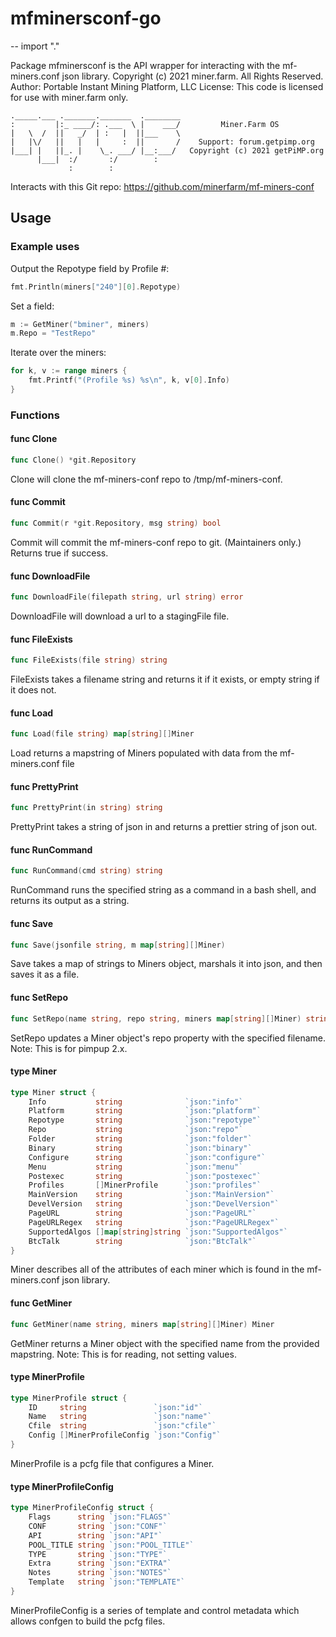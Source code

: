 # mfminersconf-go

--
    import "."

Package mfminersconf is the API wrapper for interacting with the mf-miners.conf
json library. Copyright (c) 2021 miner.farm. All Rights Reserved. Author:
Portable Instant Mining Platform, LLC License: This code is licensed for use
with miner.farm only.

    ._____.___ ._______._______  .________
    :         |:_ ____/: .___  \ |    ___/		   Miner.Farm OS
    |   \  /  ||   _/  | :   |  ||___    \
    |   |\/   ||   |   |     :  ||       /	  Support: forum.getpimp.org
    |___| |   ||_. |    \_. ___/ |__:___/ 	Copyright (c) 2021 getPiMP.org
          |___|  :/       :/        :
                 :        :

Interacts with this Git repo: <https://github.com/minerfarm/mf-miners-conf>

## Usage

### Example uses

Output the Repotype field by Profile #:

```go
fmt.Println(miners["240"][0].Repotype)
```

Set a field:

```go
m := GetMiner("bminer", miners)
m.Repo = "TestRepo"
```

Iterate over the miners:

```go
for k, v := range miners {
	fmt.Printf("(Profile %s) %s\n", k, v[0].Info)
}
```

### Functions

#### func  Clone

```go
func Clone() *git.Repository
```
Clone will clone the mf-miners-conf repo to /tmp/mf-miners-conf.

#### func  Commit

```go
func Commit(r *git.Repository, msg string) bool
```
Commit will commit the mf-miners-conf repo to git. (Maintainers only.) Returns
true if success.

#### func  DownloadFile

```go
func DownloadFile(filepath string, url string) error
```
DownloadFile will download a url to a stagingFile file.

#### func  FileExists

```go
func FileExists(file string) string
```
FileExists takes a filename string and returns it if it exists, or empty string
if it does not.

#### func  Load

```go
func Load(file string) map[string][]Miner
```
Load returns a mapstring of Miners populated with data from the mf-miners.conf
file

#### func  PrettyPrint

```go
func PrettyPrint(in string) string
```
PrettyPrint takes a string of json in and returns a prettier string of json out.

#### func  RunCommand

```go
func RunCommand(cmd string) string
```
RunCommand runs the specified string as a command in a bash shell, and returns
its output as a string.

#### func  Save

```go
func Save(jsonfile string, m map[string][]Miner)
```
Save takes a map of strings to Miners object, marshals it into json, and then
saves it as a file.

#### func  SetRepo

```go
func SetRepo(name string, repo string, miners map[string][]Miner) string
```
SetRepo updates a Miner object's repo property with the specified filename.
Note: This is for pimpup 2.x.

#### type Miner

```go
type Miner struct {
	Info           string              `json:"info"`
	Platform       string              `json:"platform"`
	Repotype       string              `json:"repotype"`
	Repo           string              `json:"repo"`
	Folder         string              `json:"folder"`
	Binary         string              `json:"binary"`
	Configure      string              `json:"configure"`
	Menu           string              `json:"menu"`
	Postexec       string              `json:"postexec"`
	Profiles       []MinerProfile      `json:"profiles"`
	MainVersion    string              `json:"MainVersion"`
	DevelVersion   string              `json:"DevelVersion"`
	PageURL        string              `json:"PageURL"`
	PageURLRegex   string              `json:"PageURLRegex"`
	SupportedAlgos []map[string]string `json:"SupportedAlgos"`
	BtcTalk        string              `json:"BtcTalk"`
}
```

Miner describes all of the attributes of each miner which is found in the
mf-miners.conf json library.

#### func  GetMiner

```go
func GetMiner(name string, miners map[string][]Miner) Miner
```
GetMiner returns a Miner object with the specified name from the provided
mapstring. Note: This is for reading, not setting values.

#### type MinerProfile

```go
type MinerProfile struct {
	ID     string               `json:"id"`
	Name   string               `json:"name"`
	Cfile  string               `json:"cfile"`
	Config []MinerProfileConfig `json:"Config"`
}
```

MinerProfile is a pcfg file that configures a Miner.

#### type MinerProfileConfig

```go
type MinerProfileConfig struct {
	Flags      string `json:"FLAGS"`
	CONF       string `json:"CONF"`
	API        string `json:"API"`
	POOL_TITLE string `json:"POOL_TITLE"`
	TYPE       string `json:"TYPE"`
	Extra      string `json:"EXTRA"`
	Notes      string `json:"NOTES"`
	Template   string `json:"TEMPLATE"`
}
```

MinerProfileConfig is a series of template and control metadata which allows
confgen to build the pcfg files.
